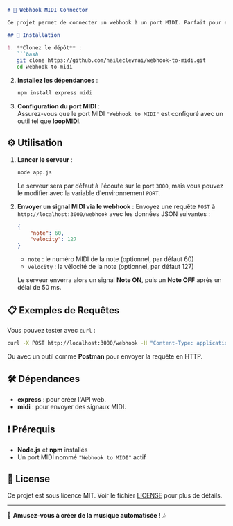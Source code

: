 ```markdown
# 🎹 Webhook MIDI Connector

Ce projet permet de connecter un webhook à un port MIDI. Parfait pour envoyer des signaux MIDI à partir de requêtes HTTP ! 🌐🎶

## 🚀 Installation

1. **Clonez le dépôt** :
   ```bash
   git clone https://github.com/naileclevrai/webhook-to-midi.git
   cd webhook-to-midi
   ```

2. **Installez les dépendances** :
   ```bash
   npm install express midi
   ```

3. **Configuration du port MIDI** :  
   Assurez-vous que le port MIDI `"Webhook to MIDI"` est configuré avec un outil tel que **loopMIDI**.

## ⚙️ Utilisation

1. **Lancer le serveur** :
   ```bash
   node app.js
   ```
   Le serveur sera par défaut à l'écoute sur le port `3000`, mais vous pouvez le modifier avec la variable d'environnement `PORT`.

2. **Envoyer un signal MIDI via le webhook** :
   Envoyez une requête `POST` à `http://localhost:3000/webhook` avec les données JSON suivantes :

   ```json
   {
       "note": 60,
       "velocity": 127
   }
   ```

   - `note` : le numéro MIDI de la note (optionnel, par défaut 60)
   - `velocity` : la vélocité de la note (optionnel, par défaut 127)

   Le serveur enverra alors un signal **Note ON**, puis un **Note OFF** après un délai de 50 ms.

## 📋 Exemples de Requêtes

Vous pouvez tester avec `curl` :
```bash
curl -X POST http://localhost:3000/webhook -H "Content-Type: application/json" -d '{"note": 64, "velocity": 100}'
```

Ou avec un outil comme **Postman** pour envoyer la requête en HTTP.

## 🛠 Dépendances

- **express** : pour créer l'API web.
- **midi** : pour envoyer des signaux MIDI.

## ❗️ Prérequis

- **Node.js** et **npm** installés
- Un port MIDI nommé `"Webhook to MIDI"` actif

## 📄 License

Ce projet est sous licence MIT. Voir le fichier [LICENSE](LICENSE) pour plus de détails.

---

🎉 **Amusez-vous à créer de la musique automatisée !** 🎶
```
